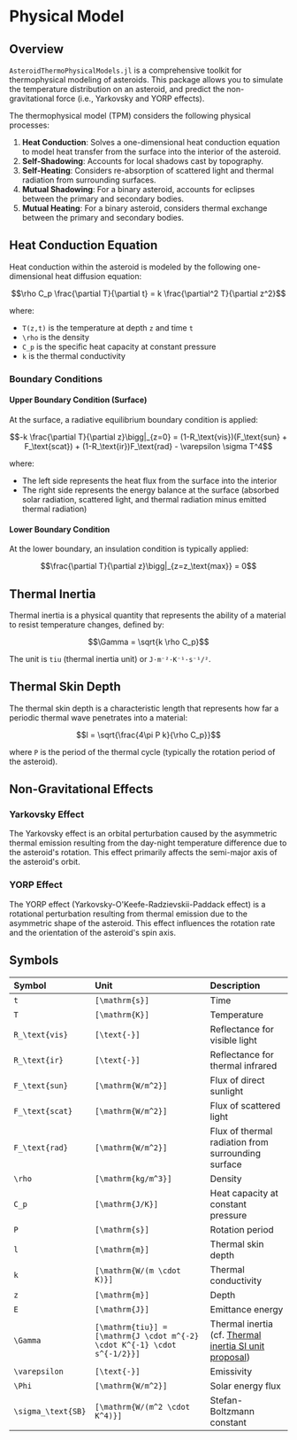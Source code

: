 # Physical Model

## Overview

`AsteroidThermoPhysicalModels.jl` is a comprehensive toolkit for thermophysical modeling of asteroids. This package allows you to simulate the temperature distribution on an asteroid, and predict the non-gravitational force (i.e., Yarkovsky and YORP effects).

The thermophysical model (TPM) considers the following physical processes:

1. **Heat Conduction**: Solves a one-dimensional heat conduction equation to model heat transfer from the surface into the interior of the asteroid.
2. **Self-Shadowing**: Accounts for local shadows cast by topography.
3. **Self-Heating**: Considers re-absorption of scattered light and thermal radiation from surrounding surfaces.
4. **Mutual Shadowing**: For a binary asteroid, accounts for eclipses between the primary and secondary bodies.
5. **Mutual Heating**: For a binary asteroid, considers thermal exchange between the primary and secondary bodies.

## Heat Conduction Equation

Heat conduction within the asteroid is modeled by the following one-dimensional heat diffusion equation:

```math
\rho C_p \frac{\partial T}{\partial t} = k \frac{\partial^2 T}{\partial z^2}
```

where:
- ``T(z,t)`` is the temperature at depth ``z`` and time ``t``
- ``\rho`` is the density
- ``C_p`` is the specific heat capacity at constant pressure
- ``k`` is the thermal conductivity

### Boundary Conditions

#### Upper Boundary Condition (Surface)

At the surface, a radiative equilibrium boundary condition is applied:

```math
-k \frac{\partial T}{\partial z}\bigg|_{z=0} = (1-R_\text{vis})(F_\text{sun} + F_\text{scat}) + (1-R_\text{ir})F_\text{rad} - \varepsilon \sigma T^4
```

where:
- The left side represents the heat flux from the surface into the interior
- The right side represents the energy balance at the surface (absorbed solar radiation, scattered light, and thermal radiation minus emitted thermal radiation)

#### Lower Boundary Condition

At the lower boundary, an insulation condition is typically applied:

```math
\frac{\partial T}{\partial z}\bigg|_{z=z_\text{max}} = 0
```

## Thermal Inertia

Thermal inertia is a physical quantity that represents the ability of a material to resist temperature changes, defined by:

```math
\Gamma = \sqrt{k \rho C_p}
```

The unit is `tiu` (thermal inertia unit) or `J·m⁻²·K⁻¹·s⁻¹/²`.

## Thermal Skin Depth

The thermal skin depth is a characteristic length that represents how far a periodic thermal wave penetrates into a material:

```math
l = \sqrt{\frac{4\pi P k}{\rho C_p}}
```

where ``P`` is the period of the thermal cycle (typically the rotation period of the asteroid).

## Non-Gravitational Effects

### Yarkovsky Effect

The Yarkovsky effect is an orbital perturbation caused by the asymmetric thermal emission resulting from the day-night temperature difference due to the asteroid's rotation. This effect primarily affects the semi-major axis of the asteroid's orbit.

### YORP Effect

The YORP effect (Yarkovsky-O'Keefe-Radzievskii-Paddack effect) is a rotational perturbation resulting from thermal emission due to the asymmetric shape of the asteroid. This effect influences the rotation rate and the orientation of the asteroid's spin axis.

## Symbols

| Symbol | Unit | Description |
| :----- | :--- | :---------- |
| ``t``                | ``[\mathrm{s}]``                 | Time |
| ``T``                | ``[\mathrm{K}]``                 | Temperature |
| ``R_\text{vis}``     | ``[\text{-}]``                   | Reflectance for visible light |
| ``R_\text{ir}``      | ``[\text{-}]``                   | Reflectance for thermal infrared |
| ``F_\text{sun}``     | ``[\mathrm{W/m^2}]``             | Flux of direct sunlight |
| ``F_\text{scat}``    | ``[\mathrm{W/m^2}]``             | Flux of scattered light |
| ``F_\text{rad}``     | ``[\mathrm{W/m^2}]``             | Flux of thermal radiation from surrounding surface |
| ``\rho``             | ``[\mathrm{kg/m^3}]``            | Density |
| ``C_p``              | ``[\mathrm{J/K}]``               | Heat capacity at constant pressure |
| ``P``                | ``[\mathrm{s}]``                 | Rotation period |
| ``l``                | ``[\mathrm{m}]``                 | Thermal skin depth |
| ``k``                | ``[\mathrm{W/(m \cdot K)}]``     | Thermal conductivity |
| ``z``                | ``[\mathrm{m}]``                 | Depth |
| ``E``                | ``[\mathrm{J}]``                 | Emittance energy |
| ``\Gamma``           | ``[\mathrm{tiu}] = [\mathrm{J \cdot m^{-2} \cdot K^{-1} \cdot s^{-1/2}}]`` | Thermal inertia (cf. [Thermal inertia SI unit proposal](https://nathaniel.putzig.com/research/tiu.html))    |
| ``\varepsilon``      | ``[\text{-}]``                   | Emissivity |
| ``\Phi``             | ``[\mathrm{W/m^2}]``             | Solar energy flux |
| ``\sigma_\text{SB}`` | ``[\mathrm{W/(m^2 \cdot K^4)}]`` | Stefan-Boltzmann constant |
